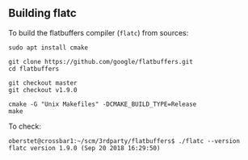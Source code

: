 
## Building flatc

To build the flatbuffers compiler (`flatc`) from sources:

```console
sudo apt install cmake

git clone https://github.com/google/flatbuffers.git
cd flatbuffers

git checkout master
git checkout v1.9.0

cmake -G "Unix Makefiles" -DCMAKE_BUILD_TYPE=Release
make
```

To check:

```console
oberstet@crossbar1:~/scm/3rdparty/flatbuffers$ ./flatc --version
flatc version 1.9.0 (Sep 20 2018 16:29:50)
```
